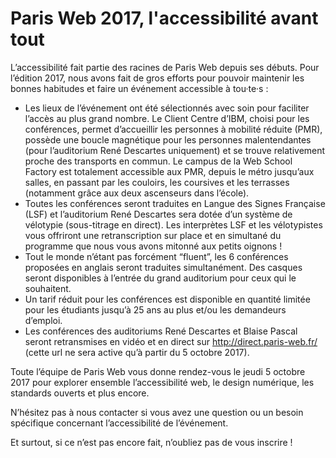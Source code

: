 # Paris Web 2017, l'accessibilité avant tout

L’accessibilité fait partie des racines de Paris Web depuis ses débuts. Pour l’édition 2017, nous avons fait de gros efforts pour pouvoir maintenir les bonnes habitudes et faire un événement accessible à tou·te·s :

 - Les lieux de l’événement ont été sélectionnés avec soin pour faciliter l’accès au plus grand nombre. Le Client Centre d’IBM, choisi pour les conférences, permet d’accueillir les personnes à mobilité réduite (PMR), possède une boucle magnétique pour les personnes malentendantes (pour l’auditorium René Descartes uniquement) et se trouve relativement proche des transports en commun. Le campus de la Web School Factory est totalement accessible aux PMR, depuis le métro jusqu’aux salles, en passant par les couloirs, les coursives et les terrasses (notamment grâce aux deux ascenseurs dans l’école).
 - Toutes les conférences seront traduites en Langue des Signes Française (LSF) et l’auditorium René Descartes sera dotée d’un système de vélotypie (sous-titrage en direct). Les interprètes LSF et les vélotypistes vous offriront une retranscription sur place et en simultané du programme que nous vous avons mitonné aux petits oignons !
 - Tout le monde n’étant pas forcément “fluent”, les 6 conférences proposées en anglais seront traduites simultanément. Des casques seront disponibles à l’entrée du grand auditorium pour ceux qui le souhaitent.
 - Un tarif réduit pour les conférences est disponible en quantité limitée pour les étudiants jusqu’à 25 ans au plus et/ou les demandeurs d’emploi.
 - Les conférences des auditoriums René Descartes et Blaise Pascal seront retransmises en vidéo et en direct sur http://direct.paris-web.fr/ (cette url ne sera active qu’à partir du 5 octobre 2017).

Toute l’équipe de Paris Web vous donne rendez-vous le jeudi 5 octobre 2017 pour explorer ensemble l’accessibilité web, le design numérique, les standards ouverts et plus encore.

N’hésitez pas à nous contacter si vous avez une question ou un besoin spécifique concernant l’accessibilité de l’événement.

Et surtout, si ce n’est pas encore fait, n’oubliez pas de vous inscrire !
